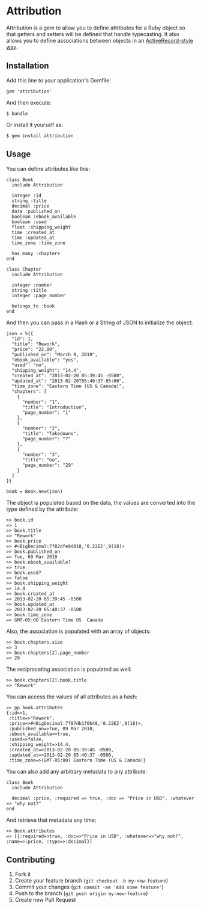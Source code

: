 # Attribution

Attribution is a gem to allow you to define attributes for a Ruby object so that getters and setters will be defined that handle typecasting.  It also allows you to define associations between objects in an [ActiveRecord-style way][ar].

## Installation

Add this line to your application's Gemfile:

    gem 'attribution'

And then execute:

    $ bundle

Or install it yourself as:

    $ gem install attribution

## Usage

You can define attributes like this:

    class Book
      include Attribution

      integer :id
      string :title
      decimal :price
      date :published_on
      boolean :ebook_available
      boolean :used
      float :shipping_weight
      time :created_at
      time :updated_at
      time_zone :time_zone

      has_many :chapters
    end

    class Chapter
      include Attribution

      integer :number
      string :title
      integer :page_number

      belongs_to :book
    end

And then you can pass in a Hash or a String of JSON to initialize the object:

    json = %{{
      "id": 1,
      "title": "Rework",
      "price": "22.00",
      "published_on": "March 9, 2010",
      "ebook_available": "yes",
      "used": "no",
      "shipping_weight": "14.4",
      "created_at": "2013-02-20 05:39:45 -0500",
      "updated_at": "2013-02-20T05:40:37-05:00",
      "time_zone": "Eastern Time (US & Canada)",
      "chapters": [
        {
          "number": "1",
          "title": "Introduction",
          "page_number": "1"
        },
        {
          "number": "2",
          "title": "Takedowns",
          "page_number": "7"
        },
        {
          "number": "3",
          "title": "Go",
          "page_number": "29"
        }
      ]
    }}

    book = Book.new(json)

The object is populated based on the data, the values are converted into the type defined by the attribute:

    >> book.id
    => 1
    >> book.title
    => "Rework"
    >> book.price
    => #<BigDecimal:7f82dfe9d018,'0.22E2',9(18)>
    >> book.published_on
    => Tue, 09 Mar 2010
    >> book.ebook_available?
    => true
    >> book.used?
    => false
    >> book.shipping_weight
    => 14.4
    >> book.created_at
    => 2013-02-20 05:39:45 -0500
    >> book.updated_at
    => 2013-02-20 05:40:37 -0500
    >> book.time_zone
    => GMT-05:00 Eastern Time US  Canada

Also, the association is populated with an array of objects:

    >> book.chapters.size
    => 3
    >> book.chapters[2].page_number
    => 29

The reciprocating association is populated as well:

    >> book.chapters[2].book.title
    => "Rework"

You can access the values of all attributes as a hash:

    >> pp book.attributes
    {:id=>1,
     :title=>"Rework",
     :price=>#<BigDecimal:7f87db1f0b48,'0.22E2',9(18)>,
     :published_on=>Tue, 09 Mar 2010,
     :ebook_available=>true,
     :used=>false,
     :shipping_weight=>14.4,
     :created_at=>2013-02-20 05:39:45 -0500,
     :updated_at=>2013-02-20 05:40:37 -0500,
     :time_zone=>(GMT-05:00) Eastern Time (US & Canada)}

You can also add any arbitrary metadata to any attribute:

    class Book
      include Attribution

      decimal :price, :required => true, :doc => "Price in USD", :whatever => "why not?"
    end

And retrieve that metadata any time:

    >> Book.attributes
    => [{:required=>true, :doc=>"Price in USD", :whatever=>"why not?", :name=>:price, :type=>:decimal}]

## Contributing

1. Fork it
2. Create your feature branch (`git checkout -b my-new-feature`)
3. Commit your changes (`git commit -am 'Add some feature'`)
4. Push to the branch (`git push origin my-new-feature`)
5. Create new Pull Request

[ar]: http://api.rubyonrails.org/classes/ActiveRecord/Associations/ClassMethods.html
